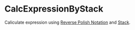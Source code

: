 # CalcExpressionByStack

Caliculate expression using [Reverse Polish Notation](https://github.com/63rabbits/ReversePolishNotation) and [Stack](https://github.com/63rabbits/Stack).
